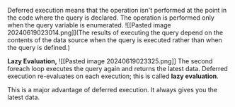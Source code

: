 Deferred execution means that the operation isn't performed at the point in the code where the query is declared. The operation is performed only when the query variable is enumerated. 
![[Pasted image 20240619023014.png]](The results of executing the query depend on the contents of the data source when the query is executed rather than when the query is defined.)

**Lazy Evaluation,** 
![[Pasted image 20240619023325.png]]
The second foreach loop executes the query again and returns the latest data. Deferred execution re-evaluates on each execution; this is called **lazy evaluation**.

This is a major advantage of deferred execution. It always gives you the latest data. 
